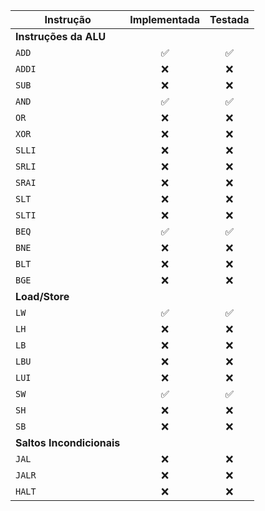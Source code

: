 
| Instrução | Implementada | Testada  | 
|-----------|:------------:|:--------:|
| **Instruções da ALU**               |
| `ADD`     |     ✅     |     ✅    |
| `ADDI`    |     ❌     |     ❌    |
| `SUB`     |     ❌     |     ❌    |
| `AND`     |     ✅     |     ✅    |
| `OR`      |     ❌     |     ❌    |
| `XOR`     |     ❌     |     ❌    |
| `SLLI`    |     ❌     |     ❌    |
| `SRLI`    |     ❌     |     ❌    |
| `SRAI`    |     ❌     |     ❌    |
| `SLT`     |     ❌     |     ❌    |
| `SLTI`    |     ❌     |     ❌    |
| `BEQ`     |     ✅     |     ✅    |
| `BNE`     |     ❌     |     ❌    |
| `BLT`     |     ❌     |     ❌    |
| `BGE`     |     ❌     |     ❌    |
| **Load/Store**                      |
| `LW`      |     ✅     |     ✅    |
| `LH`      |     ❌     |     ❌    |
| `LB`      |     ❌     |     ❌    |
| `LBU`     |     ❌     |     ❌    |
| `LUI`     |     ❌     |     ❌    |
| `SW`      |     ✅     |     ✅    |
| `SH`      |     ❌     |     ❌    |
| `SB`      |     ❌     |     ❌    |
| **Saltos Incondicionais**           |
| `JAL`     |     ❌     |     ❌    |
| `JALR`    |     ❌     |     ❌    |
| `HALT`    |     ❌     |     ❌    |